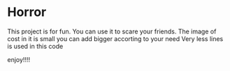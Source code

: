 # Horror
This project is for fun. You can use it to scare your friends.
The image of cost in it is small you can add bigger accorting to your need
Very less lines is used in this code

enjoy!!!!
